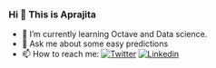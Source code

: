 ### Hi 👋 This is Aprajita

- 🌱 I’m currently learning Octave and Data science.
- 💬 Ask me about some easy predictions 
- 📫 How to reach me:
[![Twitter](https://img.shields.io/twitter/follow/AprajitaChhawi?style=social)](https://twitter.com/AprajitaChhawi/)  [![Linkedin](https://img.shields.io/badge/-LinkedIn-0073b1?style=social&logo=Linkedin&link=https://www.linkedin.com/in/aprajita-chhawi-a5584b176/)](https://www.linkedin.com/in/aprajita-chhawi-a5584b176/) 
